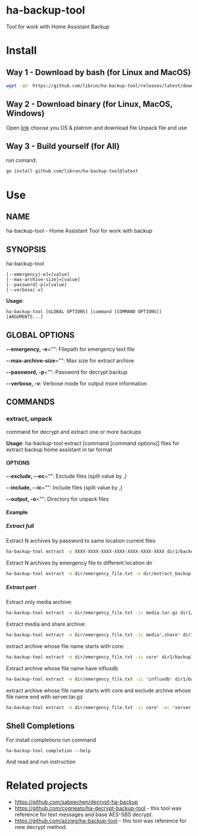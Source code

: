 # ha-backup-tool
Tool for work with Home Assistant Backup

# Install

## Way 1 - Download by bash (for Linux and MacOS)

```bash
wget -qO- https://github.com/librun/ha-backup-tool/releases/latest/download/ha-backup-tool-$(uname -s | tr '[:upper:]' '[:lower:]')-$(uname -m).tar.gz | tar -xz
```

## Way 2 - Download binary (for Linux, MacOS, Windows)
Open [link](https://github.com/librun/ha-backup-tool/releases) choose you OS & platrom and download file
Unpack file and use

## Way 3 - Build yourself (for All)

run comand:
```bash
go install github.com/librun/ha-backup-tool@latest
```

# Use

## NAME

ha-backup-tool - Home Assistant Tool for work with backup

## SYNOPSIS

ha-backup-tool

```
[--emergency|-e]=[value]
[--max-archive-size]=[value]
[--password|-p]=[value]
[--verbose|-v]
```

**Usage**:

```
ha-backup-tool [GLOBAL OPTIONS] [command [COMMAND OPTIONS]] [ARGUMENTS...]
```

## GLOBAL OPTIONS

**--emergency, -e**="": Filepath for emergency text file

**--max-archive-size**="": Max size for extract archive

**--password, -p**="": Password for decrypt backup

**--verbose, -v**: Verbose mode for output more information


## COMMANDS

### extract, unpack

command for decrypt and extract one or more backups

**Usage**:
    ha-backup-tool extract [command [command options]] files for extract backup home assistant in tar format

#### OPTIONS

**--exclude, --ec**="": Exclude files (split value by ,)

**--include, --ic**="": Include files (split value by ,)

**--output, -o**="": Directory for unpack files

#### Example

##### Extract full
Extract N archives by password to same location current files
```bash
ha-backup-tool extract -p XXXX-XXXX-XXXX-XXXX-XXXX-XXXX-XXXX dir1/backup1.tar dir2/backup2.tar dir3/backupN.tar
```

Extract N archives by emergency file to different location dir
```bash
ha-backup-tool extract -e dir/emergency_file.txt -o dir/extract_backup dir1/backup1.tar dir2/backup2.tar dir3/backupN.tar
```

##### Extract part
Extract only media archive:
```bash
ha-backup-tool extract -e dir/emergency_file.txt -ic media.tar.gz dir1/backup1.tar
```

Extract media and share archive:
```bash
ha-backup-tool extract -e dir/emergency_file.txt -ic media*,share* dir1/backup1.tar
```

extract archive whose file name starts with core:
```bash
ha-backup-tool extract -e dir/emergency_file.txt -ic core* dir1/backup1.tar
```

Extract archive whose file name have influxdb
```bash
ha-backup-tool extract -e dir/emergency_file.txt -ic *influxdb* dir1/backup1.tar
```

extract archive whose file name starts with core and exclude archive whose file name end with server.tar.gz
```bash
ha-backup-tool extract -e dir/emergency_file.txt -ic core* -ec *server.tar.gz dir1/backup1.tar
```

## Shell Completions

For install completions run command
```
ha-backup-tool completion --help
```
And read and run instruction

# Related projects

* https://github.com/sabeechen/decrypt-ha-backup 
* https://github.com/cogneato/ha-decrypt-backup-tool - this tool was reference for text messages and base AES-SBS decrypt.
* https://github.com/azzieg/ha-backup-tool - this tool was reference for new decrypt method.